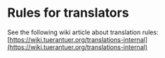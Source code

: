 # Rules for translators

See the following wiki article about translation rules: [https://wiki.tuerantuer.org/translations-internal](https://wiki.tuerantuer.org/translations-internal)
